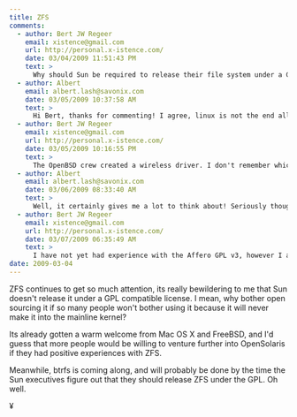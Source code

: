 ```yaml
---
title: ZFS 
comments:
  - author: Bert JW Regeer
    email: xistence@gmail.com
    url: http://personal.x-istence.com/
    date: 03/04/2009 11:51:43 PM
    text: >
      Why should Sun be required to release their file system under a GPL compatible license just so that the GNU tards can take it and make it their own? Look at what happened to the wireless drivers that OpenBSD created, they were re-licensed under GPL meaning any new changes could not be brought back into the OpenBSD versions. The people doing so thought it was perfectly fine and so did many of the other Linux users. Yet when an OpenBSD developer had pieces of Linux code in his code so that he could slowly write his own driver for a certain piece of hardware there were harsh cries being made. Take take take, what do you give back?<br/><br/>Linux is not the end all be all open source operating system, I'll be honest, I have not used Linux for any of my contract work in the last year. Everything is FreeBSD. Why? Because the OS is more stable, everything comes as a whole, not everything is yet a different package from a random source. The kernel is generally secure, and so are the userland applications. Major bugs are less frequent and in general the whole thing is more solid because of the way it is put together.<br/><br/>Also, why can't Linus and the Linux kernel adapt and allow other licenses to sit in the kernel along side the rest of the kernel? This seems to be working for Mac OS X, and for FreeBSD. Where you can even choose to include ext2 support, thereby "tainting" your kernel with GPL code. Why can't Linux adapt the same possibility? Seems unfair that Sun should release their file system under a license that would benefit no-one else but the Linux community! What do they end up getting back for it?<br/><br/>Same thing is happening with DTrace, the Linux guys are re-making it from scratch because they like the feature set but they don't like the license. Once again, Mac OS X and FreeBSD seem to have no issues.<br/><br/>All the mainline kernel developers have been doing is putting ZFS down, Andrew Morton for example called it a Rampant Layering Violation (http://lkml.org/lkml/2006/6/9/389) (Jeff Bonwick replies: <a href="http://blogs.sun.com/bonwick/entry/rampant_layering_violation)." rel="nofollow">http://blogs.sun.com/bonwick/entry/rampant_layering_violation).</a> Yet, now btrfs is supposed to make everything better, yet it has those exact same layering violations. What gives?<br/><br/>Sun should and probably will never release ZFS under a GPL or GPL compatible license. It just does not make sense. There is no business need for them to do so, nor is there any return for them when they do. The people that are serious about storage right now are able to use ZFS through Solaris 10, OpenSolaris, FreeBSD, and Mac OS X Server.
  - author: Albert
    email: albert.lash@savonix.com
    date: 03/05/2009 10:37:58 AM
    text: >
      Hi Bert, thanks for commenting! I agree, linux is not the end all be all universal operating system (imho, that's debian, which is expanding to use various kernels including freebsd - and hopefully opensolaris via nexenta).<br/><br/>I'm confused by the OpenBSD wireless drivers part of the story though - software can be dual licensed so that it can play nicely with both GPL and MIT / BSD (CDDL?) licensed software.<br/><br/>The business case I'm suggesting for Sun to consider is developer exposure. I don't have the data to claim this, but I'm under the impression that people new to the open source world would be more likely to try linux via ubuntu, gentoo or fedora, and thus sun would get more exposure. That's all.<br/><br/>DTrace looks cool too! I hope to try it out some time.<br/><br/>PS - I'm started out on DOS, quickly converted to Mac where I stayed for years and years while using linux on servers, then I switched my desktop to linux because OS X was focusing less on computing and more on entertainment. Good for some, not for me. I'm happy with debian and I hope to use FreeBSD and OpenSolaris more in the future.
  - author: Bert JW Regeer
    email: xistence@gmail.com
    url: http://personal.x-istence.com/
    date: 03/05/2009 10:16:55 PM
    text: >
      The OpenBSD crew created a wireless driver. I don't remember which one that was, however the Linux developers came along and slapped the GPL on it and improved upon the driver or changed part of it for the better. Since that part was under the GPL the OpenBSD crew was not allowed to take that change and put it back into their code base because that would have tainted the OpenBSD kernel with GPL code.<br/><br/>The argument at the time was made that it was not Microsoft that the BSD guys had to be afraid of, the company all the Linux crowd will say is going to come along and take our code and use it for themselves, but we should be afraid of the GPL crowd since they will do exactly that what they claim only Microsoft would do.<br/><br/>The other incident was when an OpenBSD developer was writing/reverse engineering a driver for another wireless device. He had taken some code from GPL'ed sources from the Linux kernel to have dummy methods available while he was writing the code, the Linux crowd was up in arms about the fact that now their code would be presumed to be under BSD license and caused a huge ruckus stating it was unfair, they seemed to forget the incident where they did the same and re-licensed it so that code sharing the other way was not possible.<br/><br/>That is one of the reasons that there is such a huge backlash against GPL licensed tools in the various BSD derived OS's. OpenBSD is pretty much replacing the entire GCC tool chain with pcc and llvm, along with various tools like grep, diff and others.<br/><br/>I added that part in to show that the Linux "world" tends to take without wanting to give back in any way shape or form. I wanted to point out that if ZFS were put under a GPL license Sun would not be able to take that work back and put it into their Solaris 10 Operating System since they would have to GPL all of that too. It is too viral. There is a reason the CDDL is not compatible with the GPL, and it is not just because Sun hates the GPL (which is entirely possible) but because any changes they have to be able to claim as their own so that they own the copyright on it outright so that they can then put it back into the proprietary OS, Solaris 10. Yet, it is still available under the CDDL (the code people provide, and Sun's code) allowing others to take it and modify it and distribute it under those terms.<br/><br/>It is not some conspiracy by Sun, but rather good business practice. There is NO reason why the ZFS source code could not be put into the mainline Linux kernel, just like any other file system, along with the appropriate wrapper files to translate from "Solaris" to "Linux" like FreeBSD did to translate from "Solaris" to "FreeBSD". The only reason this does not seem to be an option is that Linus and other developers do not want to see it happen. Sad, yes, since they are missing out. This however is not a case where Sun is being the big bad company, in this case it is the Linux crowd being pathetic and expecting everything that is released to be released on their terms.<br/><br/>As for developer exposure, those that want to work on a file system can do so without any issues. If they don't agree with the license there is a huge assortment of file systems to play with and develop for. Sun has developed ZFS over the last 10 years, they don't have a real need for hundreds of developers that are developing systems ad-hoc. The Linux development that occurs is not what you would want in a commercial entity. ZFS before any changes are created has to go through a board that decides what to add, what not to add. Things are discussed, and carefully checked. Whereas with the Linux kernel if i submit a patch today, and some people take a glance at it and rubber stamp it, it will make it into the next mainline kernel and get shipped. This does not work for a corporate entity where change review requests have to be created.<br/><br/>As for exposure for ZFS, for the home user while ZFS is a cool product and cheap snapshots is neat, it is not really something you would need for the desktop. ZFS is built as an enterprise class file system, with its real power being the features only required in a corporate or serious home user file server type situation. On one single disk ZFS does not provide a whole lot of anything to the table, however give it 48 drives in a Sun Thumper and it will do awesome things that LVM can only wish to do.<br/><br/>So once again, what does Sun gain from additional user exposure that is not its core market? Sun won't gain additional developers overnight if they GPL ZFS, and they would lose their right to use it in a closed-source OS (Solaris 10). That is one big mighty loss, versus very little gained.<br/><br/>As for your PS. I started out on Windows 3.1, Windows 95, Windows 98SE, Windows 2000, Red Hat 5, Windows XP, Debian (Screwed with SSL without knowing what you were doing? Really? Wow!), FreeBSD, OpenBSD, Mac OS X, Windows Vista, OpenSolaris/Solaris 10, Windows 7. Off course I have played with various other Linux distributions throughout that time, however the two listed are the only ones I used extensively for more than a few days to try it out.<br/><br/>They are listed in order of being introduced to me and using them. Yes, I got late to the OpenSolaris/Solaris game and only really considered after seeing ZFS support mature in FreeBSD, it was not mature enough for my needs so I learned a new OS. I am however very much anti-GPL everything. And with that I mean that I dislike the notion that every piece of open source software released should be released under an GPL or GPL compatible license. Several projects that I have worked on in the past have used a license that SPECIFICALLY is not allowed to work with GPL, for example the Mozilla Public License. As a software developer and computer programmer who releases software as open source into the world, I have the choice what license I want to put it under, and no matter how many people ask me to release certain pieces of software under the GPL so that they may use it in their project I won't do it. Why should I be required to change my license just to make it vibe with YOUR license agreement, if you want it so bad make it work from your end. I feel the same way about the ZFS vs Linux kernel developers.<br/><br/>As for Mac OS X being more entertainment oriented, I disagree. It is a full fledged Unix based OS (with roots in Darwin, based on Unix and FreeBSD), that has many of the interfaces and tools that are required for both entertainment and serious business users. I myself am a computer programmer and the fact that I can run the entire GCC tool chain, have all of the POSIX API interfaces available and most of the time can easily take my code working on Mac OS X and compile it on FreeBSD, makes it an absolutely awesome operating system to use. I don't have to mess around with gnome, KDE, xfce or other window managers, I don't have issues with packages not updating correctly, or my system not coming out of hibernation because my hardware is not correctly supported. That is the value added aspect of Mac OS X on a Mac.<br/><br/>I hope that addresses the points you gave me, and the questions you had.
  - author: Albert
    email: albert.lash@savonix.com
    date: 03/06/2009 08:33:40 AM
    text: >
      Well, it certainly gives me a lot to think about! Seriously though, its interesting to read your thoughts about these various licenses. Its something I've put a lot of thought into and still feel like I'm just scratching the surface.<br/><br/>What do you think about the Affero GPL v3? I use it for most of my projects, though I also use the LGPL and MIT/BSD licenses too.<br/><br/>Your point about Mac OS X with its unix core is why I liked it so much before I got frustrated with all the widgets. I've actually been tinkering with PureDarwin a little too:<br/><br/><a href="http://www.osxcentral.com/blog/2009/02/28/puredarwin/" rel="nofollow">http://www.osxcentral.com/blog/2009/02/28/puredarwin/</a><br/><br/>I liked Windows 2000 and DOS, but that's all I'll say about that. :-)
  - author: Bert JW Regeer
    email: xistence@gmail.com
    url: http://personal.x-istence.com/
    date: 03/07/2009 06:35:49 AM
    text: >
      I have not yet had experience with the Affero GPL v3, however I am strongly opposed to GPLv3. I have the same stance that the various different BSD projects are taking (FreeBSD for example won't include GPLv3 stuff in the ports tree, nor has GCC been updated to a GPLv3 version instead they are now maintaining a GPLv2 version). As I mentioned before, BSD license/MPL are the ones I generally use. I wrote the code, I want people to use it, with as little restrictions as possible being put down by me. I've thought of using PHK's Beerware license!<br/><br/>Too many political wars have been started in the community over licenses, and it is a shame, I believe that human knowledge belongs to the world (Yes, shamelessly stolen from a movie (Antitrust), have you seen it?). So much good code is not being used, or being thrown away because people disagree on how it is to be distributed/accredited. Public domain would be nice, but we all want some control, some way to make sure we can't get "hurt" by putting the work we have created out there for others to use. We want to get some sort of recognition as well.<br/><br/>The thing that draws me to Mac OS X is not the flare, not the UI (other than the fact that short cuts are system wide, which is absolutely fantastic), it is the stability, which is just unparalleled in Windows and or open source operating systems.<br/><br/>Puredarwin is interesting, I had heard of it before, but not really read much about it. Definitely something I will keep my eye on for the future.
date: 2009-03-04
---
```

ZFS continues to get so much attention, its really bewildering to me that Sun doesn't release it under a GPL compatible license. I mean, why bother open sourcing it if so many people won't bother using it because it will never make it into the mainline kernel?

Its already gotten a warm welcome from Mac OS X and FreeBSD, and I'd guess that more people would be willing to venture further into OpenSolaris if they had positive experiences with ZFS.

Meanwhile, btrfs is coming along, and will probably be done by the time the Sun executives figure out that they should release ZFS under the GPL. Oh well.

¥

